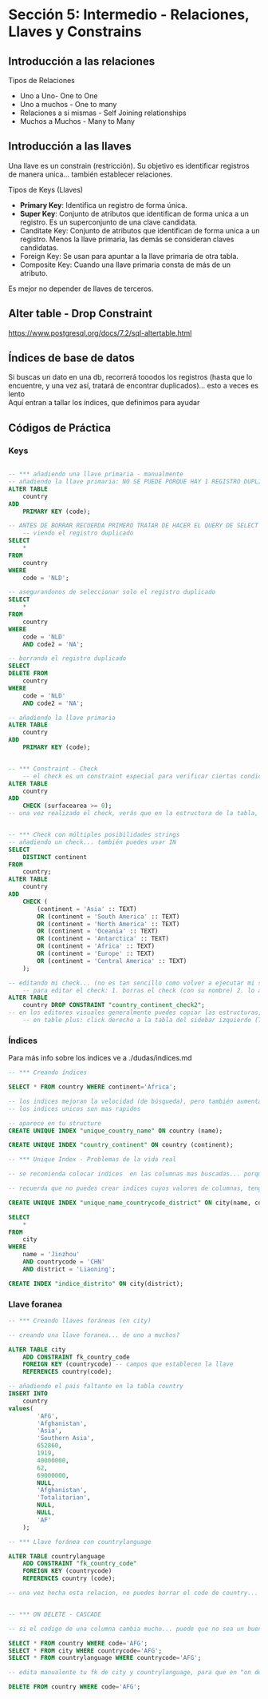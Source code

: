 # Sección 5: Intermedio - Relaciones, Llaves y Constrains

## Introducción a las relaciones

Tipos de Relaciones

-   Uno a Uno- One to One
-   Uno a muchos - One to many
-   Relaciones a si mismas - Self Joining relationships
-   Muchos a Muchos - Many to Many

## Introducción a las llaves

Una llave es un constrain (restricción). Su objetivo es identificar registros de manera unica... también establecer relaciones.

Tipos de Keys (Llaves)

-   **Primary Key**: Identifica un registro de forma única.
-   **Super Key**: Conjunto de atributos que identifican de forma unica a un registro. Es un superconjunto de una clave candidata.
-   Canditate Key: Conjunto de atributos que identifican de forma unica a un registro. Menos la llave primaria, las demás se consideran claves candidatas.
-   Foreign Key: Se usan para apuntar a la llave primaria de otra tabla.
-   Composite Key: Cuando una llave primaria consta de más de un atributo.

Es mejor no depender de llaves de terceros.

## Alter table - Drop Constraint

https://www.postgresql.org/docs/7.2/sql-altertable.html

## Índices de base de datos

Si buscas un dato en una db, recorrerá tooodos los registros (hasta que lo encuentre, y una vez así, tratará de encontrar duplicados)... esto a veces es lento  
Aquí entran a tallar los índices, que definimos para ayudar

## Códigos de Práctica

### Keys

```SQL

-- *** añadiendo una llave primaria - manualmente
-- añadiendo la llave primaria: NO SE PUEDE PORQUE HAY 1 REGISTRO DUPLICADO EN LA COLUMNA code
ALTER TABLE
    country
ADD
    PRIMARY KEY (code);

-- ANTES DE BORRAR RECUERDA PRIMERO TRATAR DE HACER EL QUERY DE SELECT
    -- viendo el registro duplicado
SELECT
    *
FROM
    country
WHERE
    code = 'NLD';

-- asegurandonos de seleccionar solo el registro duplicado
SELECT
    *
FROM
    country
WHERE
    code = 'NLD'
    AND code2 = 'NA';

-- borrando el registro duplicado
SELECT
DELETE FROM
    country
WHERE
    code = 'NLD'
    AND code2 = 'NA';

-- añadiendo la llave primaria
ALTER TABLE
    country
ADD
    PRIMARY KEY (code);


-- *** Constraint - Check
    -- el check es un constraint especial para verificar ciertas condiciones en los campos
ALTER TABLE
    country
ADD
    CHECK (surfacearea >= 0);
-- una vez realizado el check, verás que en la estructura de la tabla, aparece algo más detallado en dicha columna (en mi caso no sucede)


-- *** Check con múltiples posibilidades strings
-- añadiendo un check... también puedes usar IN
SELECT
    DISTINCT continent
FROM
    country;
ALTER TABLE
    country
ADD
    CHECK (
        (continent = 'Asia' :: TEXT)
        OR (continent = 'South America' :: TEXT)
        OR (continent = 'North America' :: TEXT)
        OR (continent = 'Oceania' :: TEXT)
        OR (continent = 'Antarctica' :: TEXT)
        OR (continent = 'Africa' :: TEXT)
        OR (continent = 'Europe' :: TEXT)
        OR (continent = 'Central America' :: TEXT)
    );

-- editando mi check... (no es tan sencillo como volver a ejecutar mi sql query)
    -- para editar el check: 1. borras el check (con su nombre) 2. lo añades o aplicas de nuevo
ALTER TABLE
    country DROP CONSTRAINT "country_continent_check2";
-- en los editores visuales generalmente puedes copiar las estructuras, por ejemplo de creación de check o tablas.
    -- en table plus: click derecho a la tabla del sidebar izquierdo (Tables) > Copy as Script > ...

```

### Índices

Para más info sobre los indices ve a ./dudas/indices.md

```SQL
-- *** Creando índices

SELECT * FROM country WHERE continent='Africa';

-- los indices mejoran la velocidad (de búsqueda), pero también aumenta el peso de la db
-- los indices unicos son mas rapidos

-- aparece en tu structure
CREATE UNIQUE INDEX "unique_country_name" ON country (name);

CREATE UNIQUE INDEX "country_continent" ON country (continent);

-- *** Unique Index - Problemas de la vida real

-- se recomienda colocar indices  en las columnas mas buscadas... porque esto también demora en su creacion. es decir, mientras se crea el indice no puedes hacer otras ediciones

-- recuerda que no puedes crear indices cuyos valores de columnas, tengan registros repetidos

CREATE UNIQUE INDEX "unique_name_countrycode_district" ON city(name, countrycode, district);

SELECT
    *
FROM
    city
WHERE
    name = 'Jinzhou'
    AND countrycode = 'CHN'
    AND district = 'Liaoning';

CREATE INDEX "indice_distrito" ON city(district);
```

### Llave foranea

```SQL
-- *** Creando llaves foráneas (en city)

-- creando una llave foranea... de uno a muchos?

ALTER TABLE city
	ADD CONSTRAINT fk_country_code
	FOREIGN KEY (countrycode) -- campos que establecen la llave
	REFERENCES country(code);

-- añadiendo el pais faltante en la tabla country
INSERT INTO
    country
values(
        'AFG',
        'Afghanistan',
        'Asia',
        'Southern Asia',
        652860,
        1919,
        40000000,
        62,
        69000000,
        NULL,
        'Afghanistan',
        'Totalitarian',
        NULL,
        NULL,
        'AF'
    );

-- *** Llave foránea con countrylanguage

ALTER TABLE countrylanguage
	ADD CONSTRAINT "fk_country_code"
	FOREIGN KEY (countrycode)
	REFERENCES country (code);

-- una vez hecha esta relacion, no puedes borrar el code de country... a menos que definas un estilo en delete de tu fk


-- *** ON DELETE - CASCADE

-- si el codigo de una columna cambia mucho... puede que no sea un buen candidato para un fk

SELECT * FROM country WHERE code='AFG';
SELECT * FROM city WHERE countrycode='AFG';
SELECT * FROM countrylanguage WHERE countrycode='AFG';

-- edita manualente tu fk de city y countrylanguage, para que en "on delete" selecciones "cascade"...  asi al borrar una referencia en country... borrarás en cascada todos los registros de las relaciones

DELETE FROM country WHERE code='AFG';
```
